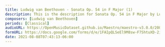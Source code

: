 ```yaml
---
title: Ludwig van Beethoven - Sonata Op. 54 in F Major (1)
description: This is the description for Sonata Op. 54 in F Major by Ludwig van Beethoven
composers: [Ludwig van Beethoven]
periods: [Classical]
audioURL: https://OpenMusicDataset.github.io/Maestro/maestro-v3.0.0/2004/MIDI-Unprocessed_XP_15_R1_2004_01-02_ORIG_MID--AUDIO_15_R1_2004_01_Track01_wav.midi
formURL: https://docs.google.com/forms/d/e/1FAIpQLSeEl9M8sw-F7ShtuXD-2iGCn5tFMQhKSVbeZ9M2W1qeJL3k9w/viewform
date: 2021-08-08T07:43:13-06:00
---
```

